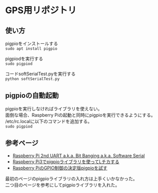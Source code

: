 ﻿# GPS用リポジトリ
## 使い方
pigpioをインストールする  
`sudo apt install pigpio`  
  
pigpiodを実行する  
`sudo pigpiod `   
  
コードsoftSerialTest.pyを実行する  
`python softSerialTest.py`

## pigpioの自動起動
pigpioを実行しなければライブラリを使えない。  
面倒な場合、Raspberry Piの起動と同時にpigpioを実行できるようにする。  
/etc/rc.localに以下のコマンドを追加する。  
`sudo pigpiod`

## 参考ページ
- [Raspberry Pi 2nd UART a.k.a. Bit Banging a.k.a. Software Serial](https://www.rs-online.com/designspark/raspberry-pi-2nd-uart-a-k-a-bit-banging-a-k-a-software-serial)
- [Raspberry Pi3でpigpioライブラリを使ってLチカする](https://qiita.com/yuuri23/items/597fd1a40c63627e59c2)  
- [Raspberry PiのGPIO制御の決定版pigpioを試す](https://karaage.hatenadiary.jp/entry/2017/02/10/073000)  
  
最初のページのpigpioライブラリの入れ方は上手くいかなかった。  
二つ目のページを参考にしてpigpioライブラリを入れた。
